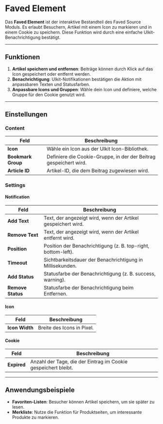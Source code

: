 # Faved Element

Das **Faved Element** ist der interaktive Bestandteil des Faved Source Moduls. Es erlaubt Besuchern, Artikel mit einem Icon zu markieren und in einem Cookie zu speichern. Diese Funktion wird durch eine einfache UIkit-Benachrichtigung bestätigt.

---

## **Funktionen**

1. **Artikel speichern und entfernen**: Beiträge können durch Klick auf das Icon gespeichert oder entfernt werden.
2. **Benachrichtigung**: UIkit-Notifikationen bestätigen die Aktion mit anpassbaren Texten und Statusfarben.
3. **Anpassbare Icons und Gruppen**: Wähle dein Icon und definiere, welche Gruppe für den Cookie genutzt wird.

---

## **Einstellungen**

### **Content**
| **Feld**           | **Beschreibung**                                                               |
|---------------------|-------------------------------------------------------------------------------|
| **Icon**            | Wähle ein Icon aus der UIkit Icon-Bibliothek.                                |
| **Bookmark Group**  | Definiere die Cookie-Gruppe, in der der Beitrag gespeichert wird.            |
| **Article ID**      | Artikel-ID, die dem Beitrag zugewiesen wird.                                 |

### **Settings**

#### **Notification**
| **Feld**             | **Beschreibung**                                                              |
|-----------------------|------------------------------------------------------------------------------|
| **Add Text**          | Text, der angezeigt wird, wenn der Artikel gespeichert wird.                |
| **Remove Text**       | Text, der angezeigt wird, wenn der Artikel entfernt wird.                   |
| **Position**          | Position der Benachrichtigung (z. B. top-right, bottom-left).               |
| **Timeout**           | Sichtbarkeitsdauer der Benachrichtigung in Millisekunden.                   |
| **Add Status**        | Statusfarbe der Benachrichtigung (z. B. success, warning).                  |
| **Remove Status**     | Statusfarbe der Benachrichtigung beim Entfernen.                            |

#### **Icon**
| **Feld**             | **Beschreibung**                                                              |
|-----------------------|------------------------------------------------------------------------------|
| **Icon Width**        | Breite des Icons in Pixel.                                                  |

#### **Cookie**
| **Feld**             | **Beschreibung**                                                              |
|-----------------------|------------------------------------------------------------------------------|
| **Expired**           | Anzahl der Tage, die der Eintrag im Cookie gespeichert bleibt.               |

---

## **Anwendungsbeispiele**

- **Favoriten-Listen**: Besucher können Artikel speichern, um sie später zu lesen.
- **Merkliste**: Nutze die Funktion für Produktseiten, um interessante Produkte zu markieren.
